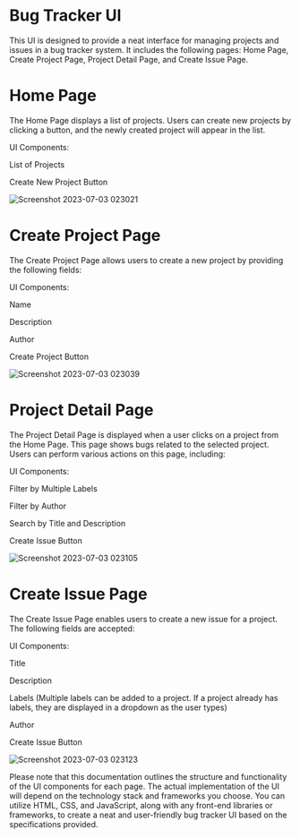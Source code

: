# Bug Tracker UI


This UI is designed to provide a neat interface for managing projects and issues in a bug tracker system. It includes the following pages: Home Page, Create Project Page, Project Detail Page, and Create Issue Page.

# Home Page

The Home Page displays a list of projects. Users can create new projects by clicking a button, and the newly created project will appear in the list.



UI Components:


List of Projects


Create New Project Button


![Screenshot 2023-07-03 023021](https://github.com/rajan624/project_issue_app/assets/60213161/a6e3bf14-f15b-4dc8-9dff-b24cced48f5f)



# Create Project Page




The Create Project Page allows users to create a new project by providing the following fields:




UI Components:

Name


Description


Author


Create Project Button



![Screenshot 2023-07-03 023039](https://github.com/rajan624/project_issue_app/assets/60213161/f12e7b5a-089d-451c-820a-9e2c2c5589f5)

# Project Detail Page
The Project Detail Page is displayed when a user clicks on a project from the Home Page. This page shows bugs related to the selected project. Users can perform various actions on this page, including:

UI Components:

Filter by Multiple Labels


Filter by Author


Search by Title and Description


Create Issue Button


![Screenshot 2023-07-03 023105](https://github.com/rajan624/project_issue_app/assets/60213161/35413f1e-4f2d-4115-8893-e489665bd6c8)

# Create Issue Page
The Create Issue Page enables users to create a new issue for a project. The following fields are accepted:

UI Components:

Title


Description


Labels (Multiple labels can be added to a project. If a project already has labels, they are displayed in a dropdown as the user types)


Author


Create Issue Button


![Screenshot 2023-07-03 023123](https://github.com/rajan624/project_issue_app/assets/60213161/a523607c-6995-48bb-8bd4-19ba698eb5b0)



Please note that this documentation outlines the structure and functionality of the UI components for each page. The actual implementation of the UI will depend on the technology stack and frameworks you choose. You can utilize HTML, CSS, and JavaScript, along with any front-end libraries or frameworks, to create a neat and user-friendly bug tracker UI based on the specifications provided.
